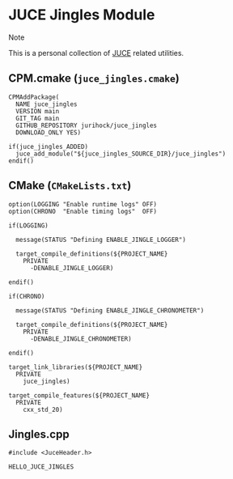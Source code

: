 # JUCE Jingles Module

> [!NOTE]
> This is a personal collection of [JUCE](https://juce.com) related utilities.

## CPM.cmake (`juce_jingles.cmake`)

```
CPMAddPackage(
  NAME juce_jingles
  VERSION main
  GIT_TAG main
  GITHUB_REPOSITORY jurihock/juce_jingles
  DOWNLOAD_ONLY YES)

if(juce_jingles_ADDED)
  juce_add_module("${juce_jingles_SOURCE_DIR}/juce_jingles")
endif()
```

## CMake (`CMakeLists.txt`)

```
option(LOGGING "Enable runtime logs" OFF)
option(CHRONO  "Enable timing logs"  OFF)

if(LOGGING)

  message(STATUS "Defining ENABLE_JINGLE_LOGGER")

  target_compile_definitions(${PROJECT_NAME}
    PRIVATE
      -DENABLE_JINGLE_LOGGER)

endif()

if(CHRONO)

  message(STATUS "Defining ENABLE_JINGLE_CHRONOMETER")

  target_compile_definitions(${PROJECT_NAME}
    PRIVATE
      -DENABLE_JINGLE_CHRONOMETER)

endif()

target_link_libraries(${PROJECT_NAME}
  PRIVATE
    juce_jingles)

target_compile_features(${PROJECT_NAME}
  PRIVATE
    cxx_std_20)
```

## Jingles.cpp

```
#include <JuceHeader.h>

HELLO_JUCE_JINGLES
```
